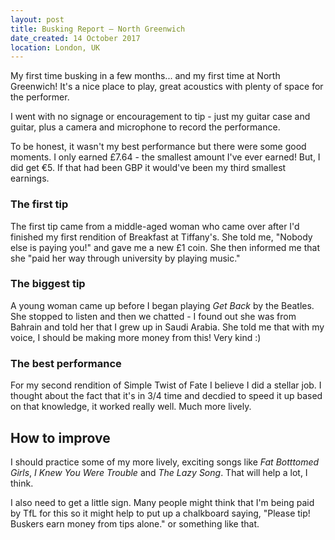 ```yaml
---
layout: post
title: Busking Report – North Greenwich
date_created: 14 October 2017
location: London, UK
---
```


My first time busking in a few months... and my first time at North Greenwich! It's a nice place to play, great acoustics with plenty of space for the performer.

I went with no signage or encouragement to tip - just my guitar case and guitar, plus a camera and microphone to record the performance.

To be honest, it wasn't my best performance but there were some good moments. I only earned £7.64 - the smallest amount I've ever earned! But, I did get €5. If that had been GBP it would've been my third smallest earnings.

### The first tip

The first tip came from a middle-aged woman who came over after I'd finished my first rendition of Breakfast at Tiffany's. She told me, "Nobody else is paying you!" and gave me a new £1 coin. She then informed me that she "paid her way through university by playing music."

### The biggest tip

A young woman came up before I began playing _Get Back_ by the Beatles. She stopped to listen and then we chatted - I found out she was from Bahrain and told her that I grew up in Saudi Arabia. She told me that with my voice, I should be making more money from this! Very kind :)

### The best performance

For my second rendition of Simple Twist of Fate I believe I did a stellar job. I thought about the fact that it's in 3/4 time and decdied to speed it up based on that knowledge, it worked really well. Much more lively.

## How to improve

I should practice some of my more lively, exciting songs like _Fat Botttomed Girls_, _I Knew You Were Trouble_ and _The Lazy Song_. That will help a lot, I think.

I also need to get a little sign. Many people might think that I'm being paid by TfL for this so it might help to put up a chalkboard saying, "Please tip! Buskers earn money from tips alone." or something like that.